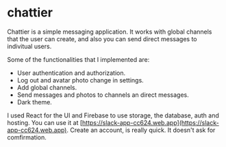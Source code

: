 # chattier

Chattier is a simple messaging application. It works with global channels that the user can create, and also you can send direct messages to indivitual users.

Some of the functionalities that I implemented are:

- User authentication and authorization.
- Log out and avatar photo change in settings.
- Add global channels.
- Send messages and photos to channels an direct messages.
- Dark theme.

I used React for the UI and Firebase to use storage, the database, auth and hosting.
You can use it at [https://slack-app-cc624.web.app](https://slack-app-cc624.web.app). Create an account, is really quick. It doesn't ask for comfirmation.

